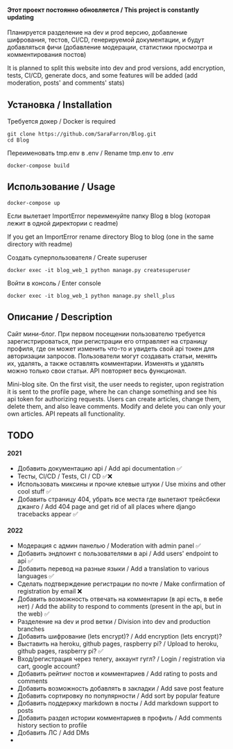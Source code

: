 #### Этот проект постоянно обновляется / This project is constantly updating 

Планируется разделение на dev и prod версию, добавление шифрования, тестов, CI/CD, генерируемой документации,
и будут добавляться фичи (добавление модерации, статистики просмотра и комментирования постов)


It is planned to split this website into dev and prod versions, add encryption, tests, CI/CD, generate docs,
and some features will be added  (add moderation, posts' and comments' stats)

## Установка / Installation

Требуется докер / Docker is required

    git clone https://github.com/SaraFarron/Blog.git
    cd Blog

Переименовать tmp.env в .env / Rename tmp.env to .env

    docker-compose build

## Использование / Usage

    docker-compose up

Если вылетает ImportError переименуйте папку Blog в blog (которая лежит в одной директории с readme)

If you get an ImportError rename directory Blog to blog (one in the same directory with readme)

Создать суперпользователя / Create superuser

    docker exec -it blog_web_1 python manage.py createsuperuser

Войти в консоль / Enter console

    docker exec -it blog_web_1 python manage.py shell_plus

## Описание / Description

Сайт мини-блог. При первом посещении пользователю требуется зарегистрироваться, при регистрации его отправляет
на страницу профиля, где он может изменить что-то и увидеть свой api токен для авторизации запросов.
Пользователи могут создавать статьи, менять их, удалять, а также оставлять комментарии. Изменять и удалять
можно только свои статьи. API повторяет весь функционал.

Mini-blog site. On the first visit, the user needs to register, upon registration it is sent
to the profile page, where he can change something and see his api token for authorizing requests.
Users can create articles, change them, delete them, and also leave comments. Modify and delete
you can only your own articles. API repeats all functionality. 

## TODO

#### 2021

+ Добавить документацию api / Add api documentation ✅
+ Тесты, CI/CD / Tests, CI / CD ✅❌
+ Использовать миксины и прочие клевые штуки / Use mixins and other cool stuff ✅
+ Добавить страницу 404, убрать все места где вылетают трейсбеки джанго / Add 404 page and get rid of all places where django tracebacks appear ✅

#### 2022

+ Модерация с админ панелью / Moderation with admin panel ✅
+ Добавить эндпоинт с пользователями в api / Add users' endpoint to api ✅
+ Добавить перевод на разные языки / Add a translation to various languages ✅
+ Сделать подтверждение регистрации по почте / Make confirmation of registration by email ❌
+ Добавить возможность отвечать на комментарии (в api есть, в вебе нет) / Add the ability to respond to comments (present in the api, but in the web) ✅
+ Разделение на dev и prod ветки / Division into dev and production branches
+ Добавить шифрование (lets encrypt)? / Add encryption (lets encrypt)?
+ Выставить на heroku, github pages, raspberry pi? / Upload to heroku, github pages, raspberry pi? ✅
+ Вход/регистрация через телегу, аккаунт гугл? / Login / registration via cart, google account?
+ Добавить рейтинг постов и комментариев / Add rating to posts and comments
+ Добавить возможность добавлять в закладки / Add save post feature
+ Добавить сортировку по популярности / Add sort by popular feature
+ Добавить поддержку markdown в посты / Add markdown support to posts
+ Добавить раздел истории комментариев в профиль / Add comments history section to profile
+ Добавить ЛС / Add DMs
+ 
